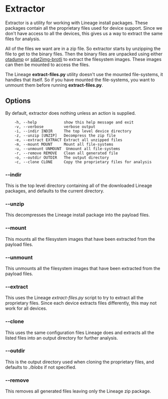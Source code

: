 # Extractor

Extractor is a utility for working with Lineage install
packages. These packages contain all the proprietary files used for
device support. Since we don't have access to all the devices, this
gives us a way to extract the same files for analysis.

All of the files we want are in a zip file. So extractor starts by
unzipping the file to get to the binary files. Then the binary files
are unpacked using either
[otadump](https://github.com/crazystylus/otadump) or
[sdat2img-brotli](https://pypi.org/project/sdat2img-brotli/) 
to extract the filesystem images. These images can then be mounted to
access the files.

The Lineage **extract-files.py** utility doesn't use the mounted
file-systems, it handles that itself. So if you have mounted the
file-systems, you want to unmount them before running
**extract-files.py**.

## Options

By default, extractor does nothing unless an action is supplied.

   	    -h, --help            show this help message and exit
	    -v, --verbose         verbose output
	    -i, --indir INDIR     The top level device directory
	    -z, --unzip [UNZIP]   Decompress the zip file
	    -e, --extract EXTRACT Extract all unzipped files
	    -m, --mount MOUNT     Mount all file-systems
	    -u, --unmount UNMOUNT  Unmount all file-systems
	    -r, --remove REMOVE   Clean all generated file
	    -o, --outdir OUTDIR   The output directory
	    -c, --clone CLONE     Copy the proprietary files for analysis

### --indir

This is the top level directory containing all of the downloaded
Lineage packages, and defaults to the current directory.

### --unzip

This decompresses the Lineage install package into the payload files.

### --mount

This mounts all the filesystem images that have been extracted from
the payload files.

### --unmount

This unmounts all the filesystem images that have been extracted from
the payload files.

### --extract

This uses the Lineage *extract-files.py* script to try to extract all
the proprietary files. Since each device extracts files differently,
this may not work for all devices.

### --clone

This uses the same configuration files Lineage does and extracts all
the listed files into an output directory for further analysis.

### --outdir

This is the output directory used when cloning the proprietary files,
and defaults to *./blobs* if not specified.

### --remove

This removes all generated files leaving only the Lineage zip
package.
